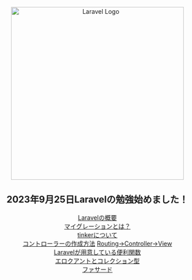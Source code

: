 <div align="center">
  <p><a href="https://laravel.com" target="_blank"><img src="https://raw.githubusercontent.com/laravel/art/master/logo-lockup/5%20SVG/2%20CMYK/1%20Full%20Color/laravel-logolockup-cmyk-red.svg" width="400" alt="Laravel Logo"></a></p>

  <h2>2023年9月25日Laravelの勉強始めました！</h2>
  
[Laravelの概要](https://github.com/JOHYEONJUN39/Laravel_Study/blob/master/StudyWiki/%E6%A6%82%E8%A6%81.md)  
[マイグレーションとは？](https://github.com/JOHYEONJUN39/Laravel_Study/blob/master/StudyWiki/%E3%83%9E%E3%82%A4%E3%82%B0%E3%83%AC%E3%83%BC%E3%82%B7%E3%83%A7%E3%83%B3.md)  
[tinkerについて](https://github.com/JOHYEONJUN39/Laravel_Study/blob/master/StudyWiki/tinker.md)  
[コントローラーの作成方法](https://github.com/JOHYEONJUN39/Laravel_Study/blob/master/StudyWiki/%E3%82%B3%E3%83%B3%E3%83%88%E3%83%AD%E3%83%BC%E3%83%A9%E3%83%BC.md)
[Routing→Controller→View](https://github.com/JOHYEONJUN39/Laravel_Study/blob/master/StudyWiki/Routing%E2%86%92Controller%E2%86%92View.md)  
[Laravelが用意している便利関数](https://github.com/JOHYEONJUN39/Laravel_Study/blob/master/StudyWiki/Laravel%E3%81%8C%E7%94%A8%E6%84%8F%E3%81%97%E3%81%A6%E3%81%84%E3%82%8B%E4%BE%BF%E5%88%A9%E9%96%A2%E6%95%B0.md)  
[エロクアントとコレクション型](https://github.com/JOHYEONJUN39/Laravel_Study/blob/master/StudyWiki/%E3%82%A8%E3%83%AD%E3%82%AF%E3%82%A2%E3%83%B3%E3%83%88%E3%81%A8%E3%82%B3%E3%83%AC%E3%82%AF%E3%82%B7%E3%83%A7%E3%83%B3%E5%9E%8B.md)  
[ファサード](https://github.com/JOHYEONJUN39/Laravel_Study/blob/master/StudyWiki/%E3%83%95%E3%82%A1%E3%82%B5%E3%83%BC%E3%83%89%20(Facade).md)  



  
  
</div>
